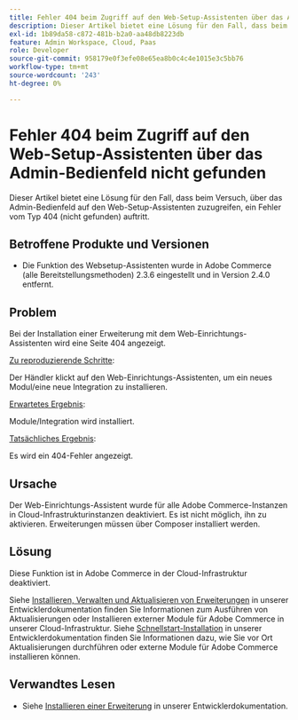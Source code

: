 ```yaml
---
title: Fehler 404 beim Zugriff auf den Web-Setup-Assistenten über das Admin-Bedienfeld nicht gefunden
description: Dieser Artikel bietet eine Lösung für den Fall, dass beim Versuch, über das Admin-Bedienfeld auf den Web-Setup-Assistenten zuzugreifen, ein Fehler vom Typ 404 (nicht gefunden) auftritt.
exl-id: 1b89da58-c872-481b-b2a0-aa48db8223db
feature: Admin Workspace, Cloud, Paas
role: Developer
source-git-commit: 958179e0f3efe08e65ea8b0c4c4e1015e3c5bb76
workflow-type: tm+mt
source-wordcount: '243'
ht-degree: 0%

---
```


# Fehler 404 beim Zugriff auf den Web-Setup-Assistenten über das Admin-Bedienfeld nicht gefunden

Dieser Artikel bietet eine Lösung für den Fall, dass beim Versuch, über das Admin-Bedienfeld auf den Web-Setup-Assistenten zuzugreifen, ein Fehler vom Typ 404 (nicht gefunden) auftritt.

## Betroffene Produkte und Versionen

* Die Funktion des Websetup-Assistenten wurde in Adobe Commerce (alle Bereitstellungsmethoden) 2.3.6 eingestellt und in Version 2.4.0 entfernt.

## Problem

Bei der Installation einer Erweiterung mit dem Web-Einrichtungs-Assistenten wird eine Seite 404 angezeigt.

<u>Zu reproduzierende Schritte</u>:

Der Händler klickt auf den Web-Einrichtungs-Assistenten, um ein neues Modul/eine neue Integration zu installieren.

<u>Erwartetes Ergebnis</u>:

Module/Integration wird installiert.

<u>Tatsächliches Ergebnis</u>:

Es wird ein 404-Fehler angezeigt.

## Ursache

Der Web-Einrichtungs-Assistent wurde für alle Adobe Commerce-Instanzen in Cloud-Infrastrukturinstanzen deaktiviert. Es ist nicht möglich, ihn zu aktivieren. Erweiterungen müssen über Composer installiert werden.

## Lösung

Diese Funktion ist in Adobe Commerce in der Cloud-Infrastruktur deaktiviert.

Siehe [Installieren, Verwalten und Aktualisieren von Erweiterungen](https://devdocs.magento.com/cloud/howtos/install-components.html) in unserer Entwicklerdokumentation finden Sie Informationen zum Ausführen von Aktualisierungen oder Installieren externer Module für Adobe Commerce in unserer Cloud-Infrastruktur.
Siehe [Schnellstart-Installation](https://devdocs.magento.com/guides/v2.3/install-gde/composer.html) in unserer Entwicklerdokumentation finden Sie Informationen dazu, wie Sie vor Ort Aktualisierungen durchführen oder externe Module für Adobe Commerce installieren können.

## Verwandtes Lesen

* Siehe [Installieren einer Erweiterung](https://devdocs.magento.com/cloud/howtos/install-components.html#install-an-extension) in unserer Entwicklerdokumentation.
